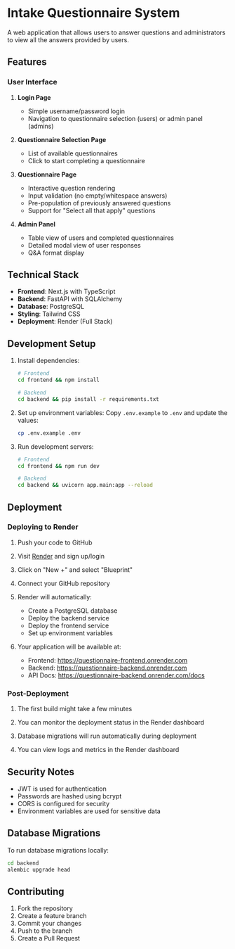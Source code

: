 # Intake Questionnaire System

A web application that allows users to answer questions and administrators to view all the answers provided by users.

## Features

### User Interface

1. **Login Page**
   - Simple username/password login
   - Navigation to questionnaire selection (users) or admin panel (admins)

2. **Questionnaire Selection Page**
   - List of available questionnaires
   - Click to start completing a questionnaire

3. **Questionnaire Page**
   - Interactive question rendering
   - Input validation (no empty/whitespace answers)
   - Pre-population of previously answered questions
   - Support for "Select all that apply" questions

4. **Admin Panel**
   - Table view of users and completed questionnaires
   - Detailed modal view of user responses
   - Q&A format display

## Technical Stack

- **Frontend**: Next.js with TypeScript
- **Backend**: FastAPI with SQLAlchemy
- **Database**: PostgreSQL
- **Styling**: Tailwind CSS
- **Deployment**: Render (Full Stack)

## Development Setup

1. Install dependencies:
   ```bash
   # Frontend
   cd frontend && npm install
   
   # Backend
   cd backend && pip install -r requirements.txt
   ```

2. Set up environment variables:
   Copy `.env.example` to `.env` and update the values:
   ```bash
   cp .env.example .env
   ```

3. Run development servers:
   ```bash
   # Frontend
   cd frontend && npm run dev

   # Backend
   cd backend && uvicorn app.main:app --reload
   ```

## Deployment

### Deploying to Render

1. Push your code to GitHub

2. Visit [Render](https://render.com) and sign up/login

3. Click on "New +" and select "Blueprint"

4. Connect your GitHub repository

5. Render will automatically:
   - Create a PostgreSQL database
   - Deploy the backend service
   - Deploy the frontend service
   - Set up environment variables

6. Your application will be available at:
   - Frontend: https://questionnaire-frontend.onrender.com
   - Backend: https://questionnaire-backend.onrender.com
   - API Docs: https://questionnaire-backend.onrender.com/docs

### Post-Deployment

1. The first build might take a few minutes

2. You can monitor the deployment status in the Render dashboard

3. Database migrations will run automatically during deployment

4. You can view logs and metrics in the Render dashboard

## Security Notes

- JWT is used for authentication
- Passwords are hashed using bcrypt
- CORS is configured for security
- Environment variables are used for sensitive data

## Database Migrations

To run database migrations locally:
```bash
cd backend
alembic upgrade head
```

## Contributing

1. Fork the repository
2. Create a feature branch
3. Commit your changes
4. Push to the branch
5. Create a Pull Request
